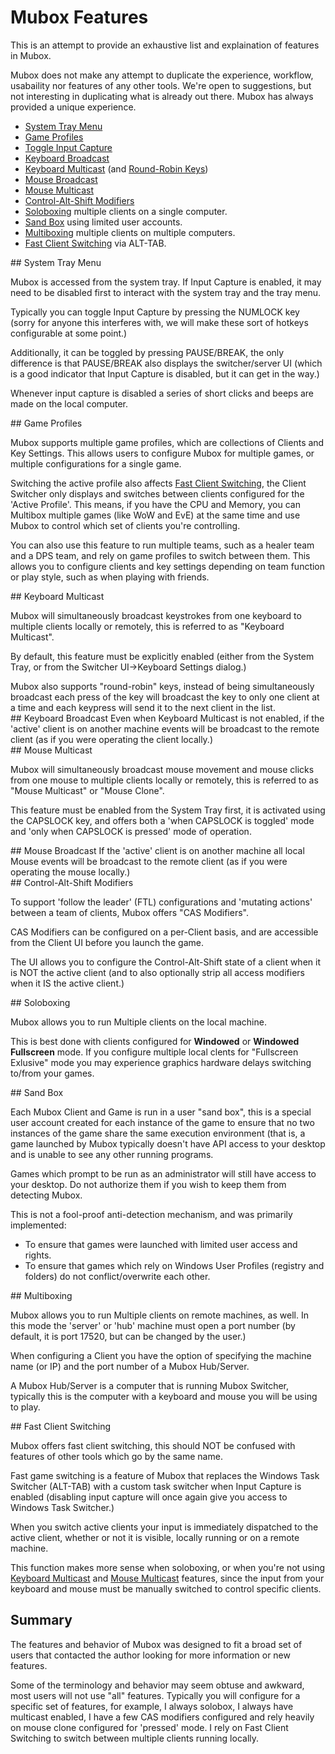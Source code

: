 # Mubox Features

This is an attempt to provide an exhaustive list and explaination of features in Mubox.

Mubox does not make any attempt to duplicate the experience, workflow, usabaility nor features of any other tools. We're open to suggestions, but not interesting in duplicating what is already out there. Mubox has always provided a unique experience.

- [System Tray Menu](#system-tray)
- [Game Profiles](#game-profiles)
- [Toggle Input Capture](#input-capture)
- [Keyboard Broadcast](#keyboard-broadcast)
- [Keyboard Multicast](#keyboard-multicast) (and [Round-Robin Keys](#round-robin-keys))
- [Mouse Broadcast](#mouse-broadcast)
- [Mouse Multicast](#mouse-multicast)
- [Control-Alt-Shift Modifiers](#cas-modifiers)
- [Soloboxing](#soloboxing) multiple clients on a single computer.
- [Sand Box](#sandbox) using limited user accounts.
- [Multiboxing](#multiboxing) multiple clients on multiple computers.
- [Fast Client Switching](#fast-client-switching) via ALT-TAB.

<div id="system-tray"></div>
## System Tray Menu

Mubox is accessed from the system tray. If Input Capture is enabled, it may need to be disabled first to interact with the system tray and the tray menu.

<div id="toggle-capture"></div>
Typically you can toggle Input Capture by pressing the NUMLOCK key (sorry for anyone this interferes with, we will make these sort of hotkeys configurable at some point.)

Additionally, it can be toggled by pressing PAUSE/BREAK, the only difference is that PAUSE/BREAK also displays the switcher/server UI (which is a good indicator that Input Capture is disabled, but it can get in the way.)

Whenever input capture is disabled a series of short clicks and beeps are made on the local computer.


<div id="game-profiles"></div>
## Game Profiles

Mubox supports multiple game profiles, which are collections of Clients and Key Settings. This allows users to configure Mubox for multiple games, or multiple configurations for a single game.

Switching the active profile also affects [Fast Client Switching](#fast-client-switching), the Client Switcher only displays and switches between clients configured for the 'Active Profile'. This means, if you have the CPU and Memory, you can Multibox multiple games (like WoW and EvE) at the same time and use Mubox to control which set of clients you're controlling.

You can also use this feature to run multiple teams, such as a healer team and a DPS team, and rely on game profiles to switch between them. This allows you to configure clients and key settings depending on team function or play style, such as when playing with friends.


<div id="keyboard-multicast"></div>
## Keyboard Multicast

Mubox will simultaneously broadcast keystrokes from one keyboard to multiple clients locally or remotely, this is referred to as "Keyboard Multicast".

By default, this feature must be explicitly enabled (either from the System Tray, or from the Switcher UI->Keyboard Settings dialog.)

<div id="round-robin-keys"></div>
Mubox also supports "round-robin" keys, instead of being simultaneously broadcast each press of the key will broadcast the key to only one client at a time and each keypress will send it to the next client in the list.

<div id="keyboard-broadcast"></div>
## Keyboard Broadcast
Even when Keyboard Multicast is not enabled, if the 'active' client is on another machine events will be broadcast to the remote client (as if you were operating the client locally.)


<div id="mouse-multicast"></div>
## Mouse Multicast

Mubox will simultaneously broadcast mouse movement and mouse clicks from one mouse to multiple clients locally or remotely, this is referred to as "Mouse Multicast" or "Mouse Clone".

This feature must be enabled from the System Tray first, it is activated using the CAPSLOCK key, and offers both a 'when CAPSLOCK is toggled' mode and 'only when CAPSLOCK is pressed' mode of operation.


<div id="mouse-broadcast"></div>
## Mouse Broadcast
If the 'active' client is on another machine all local Mouse events will be broadcast to the remote client (as if you were operating the mouse locally.)


<div id="cas-modifiers"></div>
## Control-Alt-Shift Modifiers

To support 'follow the leader' (FTL) configurations and 'mutating actions' between a team of clients, Mubox offers "CAS Modifiers".

CAS Modifiers can be configured on a per-Client basis, and are accessible from the Client UI before you launch the game.

The UI allows you to configure the Control-Alt-Shift state of a client when it is NOT the active client (and to also optionally strip all access modifiers when it IS the active client.)


<div id="soloboxing"></div>
## Soloboxing

Mubox allows you to run Multiple clients on the local machine. 

This is best done with clients configured for **Windowed** or **Windowed Fullscreen** mode. If you configure multiple local clents for "Fullscreen Exlusive" mode you may experience graphics hardware delays switching to/from your games.


<div id="sandbox"></div>
## Sand Box

Each Mubox Client and Game is run in a user "sand box", this is a special user account created for each instance of the game to ensure that no two instances of the game share the same execution environment (that is, a game launched by Mubox typically doesn't have API access to your desktop and is unable to see any other running programs.

Games which prompt to be run as an administrator will still have access to your desktop. Do not authorize them if you wish to keep them from detecting Mubox.

This is not a fool-proof anti-detection mechanism, and was primarily implemented:

- To ensure that games were launched with limited user access and rights.
- To ensure that games which rely on Windows User Profiles (registry and folders) do not conflict/overwrite each other.


<div id="multiboxing"></div>
## Multiboxing

Mubox allows you to run Multiple clients on remote machines, as well. In this mode the 'server' or 'hub' machine must open a port number (by default, it is port 17520, but can be changed by the user.)

When configuring a Client you have the option of specifying the machine name (or IP) and the port number of a Mubox Hub/Server.

A Mubox Hub/Server is a computer that is running Mubox Switcher, typically this is the computer with a keyboard and mouse you will be using to play.


<div id="fast-client-switching"></div>
## Fast Client Switching

Mubox offers fast client switching, this should NOT be confused with features of other tools which go by the same name.

Fast game switching is a feature of Mubox that replaces the Windows Task Switcher (ALT-TAB) with a custom task switcher when Input Capture is enabled (disabling input capture will once again give you access to Windows Task Switcher.)

When you switch active clients your input is immediately dispatched to the active client, whether or not it is visible, locally running or on a remote machine.

This function makes more sense when soloboxing, or when you're not using [Keyboard Multicast](#keyboard-multicast) and [Mouse Multicast](#mouse-multicast) features, since the input from your keyboard and mouse must be manually switched to control specific clients.


## Summary

The features and behavior of Mubox was designed to fit a broad set of users that contacted the author looking for more information or new features.

Some of the terminology and behavior may seem obtuse and awkward, most users will not use "all" features. Typically you will configure for a specific set of features, 
for example, I always solobox, I always have multicast enabled, I have a few CAS modifiers configured and rely heavily on mouse clone configured for 'pressed' mode. 
I rely on Fast Client Switching to switch between multiple clients running locally.